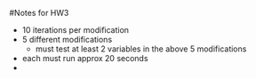 #Notes for HW3

* 10 iterations per modification 
* 5 different modifications
	* must test at least 2 variables in the above 5 modifications
* each must run approx 20 seconds
*